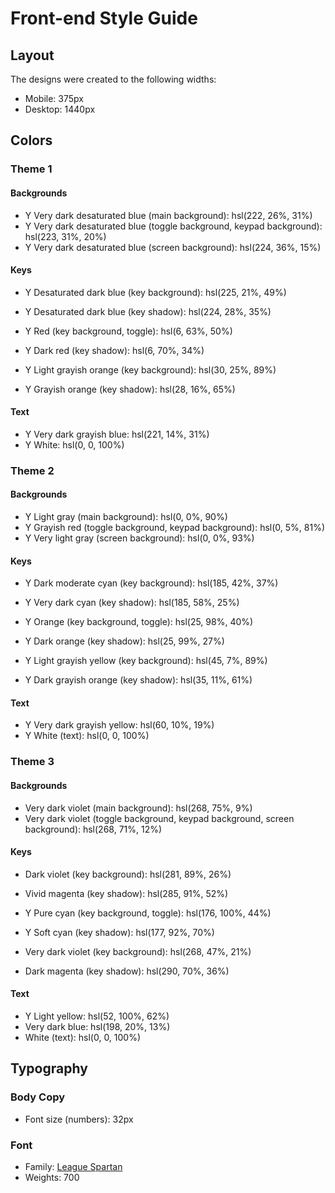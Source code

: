 # Front-end Style Guide

## Layout

The designs were created to the following widths:

- Mobile: 375px
- Desktop: 1440px

## Colors

### Theme 1

#### Backgrounds

- Y Very dark desaturated blue (main background): hsl(222, 26%, 31%)
- Y Very dark desaturated blue (toggle background, keypad background): hsl(223, 31%, 20%)
- Y Very dark desaturated blue (screen background): hsl(224, 36%, 15%)

#### Keys

- Y Desaturated dark blue (key background): hsl(225, 21%, 49%)
- Y Desaturated dark blue (key shadow): hsl(224, 28%, 35%)

- Y Red (key background, toggle): hsl(6, 63%, 50%)
- Y Dark red (key shadow): hsl(6, 70%, 34%)

- Y Light grayish orange (key background): hsl(30, 25%, 89%)
- Y Grayish orange (key shadow): hsl(28, 16%, 65%)

#### Text

- Y Very dark grayish blue: hsl(221, 14%, 31%)
- Y White: hsl(0, 0, 100%)

### Theme 2

#### Backgrounds

- Y Light gray (main background): hsl(0, 0%, 90%)
- Y Grayish red (toggle background, keypad background): hsl(0, 5%, 81%)
- Y Very light gray (screen background): hsl(0, 0%, 93%)

#### Keys

- Y Dark moderate cyan (key background): hsl(185, 42%, 37%)
- Y Very dark cyan (key shadow): hsl(185, 58%, 25%)

- Y Orange (key background, toggle): hsl(25, 98%, 40%)
- Y Dark orange (key shadow): hsl(25, 99%, 27%)

- Y Light grayish yellow (key background): hsl(45, 7%, 89%)
- Y Dark grayish orange (key shadow): hsl(35, 11%, 61%)

#### Text

- Y Very dark grayish yellow: hsl(60, 10%, 19%)
- Y White (text): hsl(0, 0, 100%)

### Theme 3

#### Backgrounds

- Very dark violet (main background): hsl(268, 75%, 9%)
- Very dark violet (toggle background, keypad background, screen background): hsl(268, 71%, 12%)

#### Keys

- Dark violet (key background): hsl(281, 89%, 26%)
- Vivid magenta (key shadow): hsl(285, 91%, 52%)

- Y Pure cyan (key background, toggle): hsl(176, 100%, 44%)
- Y Soft cyan (key shadow): hsl(177, 92%, 70%)

- Very dark violet (key background): hsl(268, 47%, 21%)
- Dark magenta (key shadow): hsl(290, 70%, 36%)

#### Text

- Y Light yellow: hsl(52, 100%, 62%)
- Very dark blue: hsl(198, 20%, 13%)
- White (text): hsl(0, 0, 100%)

## Typography

### Body Copy

- Font size (numbers): 32px

### Font

- Family: [League Spartan](https://fonts.google.com/specimen/League+Spartan)
- Weights: 700
